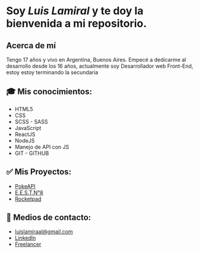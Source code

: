 
# Soy *Luis Lamiral* y te doy la bienvenida a mi repositorio.

## Acerca de mí
Tengo 17 años y vivo en Argentina, Buenos Aires. Empecé a dedicarme al desarrollo desde los 16 años, actualmente soy Desarrollador web Front-End, estoy estoy terminando la secundaria

## 🎓 Mis conocimientos:
- HTML5
- CSS
- SCSS - SASS
- JavaScript
- ReactJS
- NodeJS
- Manejo de API con JS
- GIT - GITHUB

## ✅ Mis Proyectos:
- [PokeAPI](https://github.com/LuisLamiral8/pokeApi)
- [E.E.S.T.N°8](https://github.com/LuisLamiral8/webAlmafuerte)
- [Rocketpad](https://github.com/LuisLamiral8/rocketpad-app)

## 📩 Medios de contacto:
- luislamiraal@gmail.com
- [LinkedIn](https://www.linkedin.com/in/luis-lamiral/)
- [Freelancer](https://www.freelancer.es/u/LuisLamiral)



<!--
**LuisLamiral8/LuisLamiral8** is a ✨ _special_ ✨ repository because its `README.md` (this file) appears on your GitHub profile.

Here are some ideas to get you started:



- 🔭 I’m currently working on ...
- 🌱 I’m currently learning ...
- 👯 I’m looking to collaborate on ...
- 🤔 I’m looking for help with ...
- 💬 Ask me about ...
- 📫 How to reach me: ...
- 😄 Pronouns: ...
- ⚡ Fun fact: ...
-->
